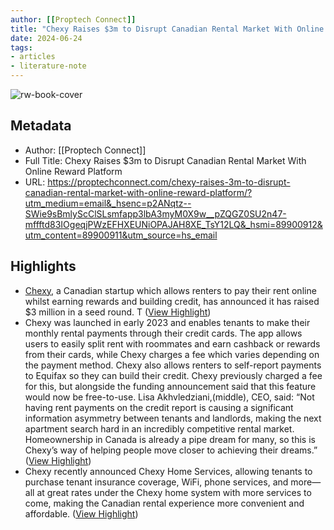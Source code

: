 ```yaml
---
author: [[Proptech Connect]]
title: "Chexy Raises $3m to Disrupt Canadian Rental Market With Online Reward Platform"
date: 2024-06-24
tags: 
- articles
- literature-note
---
```

![rw-book-cover](https://readwise-assets.s3.amazonaws.com/media/uploaded_book_covers/profile_691412/chexy-raise.png)

## Metadata
- Author: [[Proptech Connect]]
- Full Title: Chexy Raises $3m to Disrupt Canadian Rental Market With Online Reward Platform
- URL: https://proptechconnect.com/chexy-raises-3m-to-disrupt-canadian-rental-market-with-online-reward-platform/?utm_medium=email&_hsenc=p2ANqtz--SWie9sBmlyScClSLsmfapp3lbA3myM0X9w__pZQGZ0SU2n47-mffftd83IOgeqjPWzEFHXEUNiOPAJAH8XE_TsY12LQ&_hsmi=89900912&utm_content=89900911&utm_source=hs_email

## Highlights
- [Chexy](https://chexy.co/), a Canadian startup which allows renters to pay their rent online whilst earning rewards and building credit, has announced it has raised $3 million in a seed round. T ([View Highlight](https://read.readwise.io/read/01j14ndfjc9wkscftkxbmnsx0x))
- Chexy was launched in early 2023 and enables tenants to make their monthly rental payments through their credit cards. The app allows users to easily split rent with roommates and earn cashback or rewards from their cards, while Chexy charges a fee which varies depending on the payment method. Chexy also allows renters to self-report payments to Equifax so they can build their credit. Chexy previously charged a fee for this, but alongside the funding announcement said that this feature would now be free-to-use.
  Lisa Akhvledziani,(middle), CEO, said: “Not having rent payments on the credit report is causing a significant information asymmetry between tenants and landlords, making the next apartment search hard in an incredibly competitive rental market. Homeownership in Canada is already a pipe dream for many, so this is Chexy’s way of helping people move closer to achieving their dreams.” ([View Highlight](https://read.readwise.io/read/01j14ndv12rsmcers5r0srnzqn))
- Chexy recently announced Chexy Home Services, allowing tenants to purchase tenant insurance coverage, WiFi, phone services, and more—all at great rates under the Chexy home system with more services to come, making the Canadian rental experience more convenient and affordable. ([View Highlight](https://read.readwise.io/read/01j14ne00ev8mqveqrgx8j8erg))
